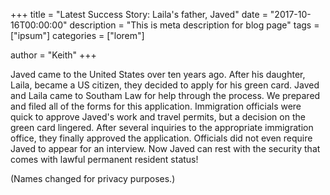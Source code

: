 +++
title = "Latest Success Story: Laila's father, Javed"
date = "2017-10-16T00:00:00"
description = "This is meta description for blog page"
tags = ["ipsum"]
categories = ["lorem"]

author = "Keith"
+++

Javed came to the United States over ten years ago. After his daughter, Laila, became a US citizen, they decided to apply for his green card. Javed and Laila came to Southam Law for help through the process. We prepared and filed all of the forms for this application. Immigration officials were quick to approve Javed's work and travel permits, but a decision on the green card lingered. After several inquiries to the appropriate immigration office, they finally approved the application. Officials did not even require Javed to appear for an interview. Now Javed can rest with the security that comes with lawful permanent resident status!

(Names changed for privacy purposes.)
